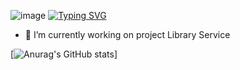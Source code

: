 ![image](https://www.codewars.com/users/Vitaliy%20Replyuk/badges/micro)
[![Typing SVG](https://readme-typing-svg.demolab.com/?lines=First+line+of+Hi;Second+line+of+Java+Developer)](https://git.io/typing-svg)
- 🔭 I’m currently working on project Library Service

[![Anurag's GitHub stats](https://github-readme-stats.vercel.app/api?username=vr242kj&show_icons=true&theme=gruvbox)]
